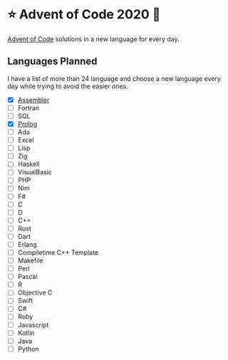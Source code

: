 # ⭐ Advent of Code 2020 🎄

[Advent of Code](https://adventofcode.com) solutions in a new language for every day.

## Languages Planned

I have a list of more than 24 language and choose a new language every day while trying to avoid the easier ones.

- [X] [Assembler](day01)
- [ ] Fortran
- [ ] SQL
- [X] [Prolog](day02)
- [ ] Ada
- [ ] Excel
- [ ] Lisp
- [ ] Zig
- [ ] Haskell
- [ ] VisualBasic
- [ ] PHP
- [ ] Nim
- [ ] F#
- [ ] C
- [ ] D
- [ ] C++
- [ ] Rust
- [ ] Dart
- [ ] Erlang
- [ ] Compiletime C++ Template
- [ ] Makefile
- [ ] Perl
- [ ] Pascal
- [ ] R
- [ ] Objective C
- [ ] Swift
- [ ] C#
- [ ] Ruby
- [ ] Javascript
- [ ] Kotlin
- [ ] Java
- [ ] Python